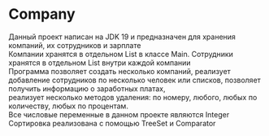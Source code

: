 # Company
Данный проект написан на JDK 19 и предназначен для хранения компаний, их сотрудников и зарплате  
Компании хранятся в отдельном List<Company> в классе Main. Сотрудники хранятся в отдельном List<Employee> внутри каждой компании  
Программа позволяет создать несколько компаний, реализует добавление сотрудников по несколько человек или списков, позволяет получить информацию о заработных платах,    
реализует несколько методов удаления: по номеру, любого, любых по количеству, любых по процентам.  
Все числовые переменные в данном проекте являются Integer  
Сортировка реализована с помощью TreeSet и Comparator

